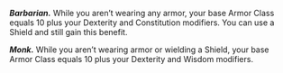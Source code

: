 ***Barbarian.*** While you aren’t wearing any armor, your base Armor Class equals 10 plus your Dexterity and Constitution modifiers. You can use a Shield and still gain this benefit.

***Monk.*** While you aren’t wearing armor or wielding a Shield, your base Armor Class equals 10 plus your Dexterity and Wisdom modifiers.